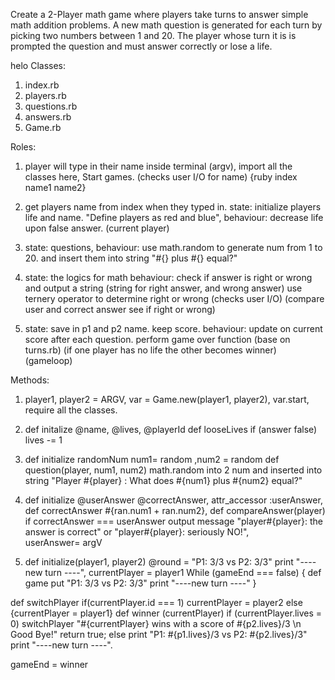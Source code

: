 Create a 2-Player math game where players take turns to answer simple math addition problems. A new math question is generated for each turn by picking two numbers between 1 and 20. The player whose turn it is is prompted the question and must answer correctly or lose a life.

helo
Classes:
1. index.rb
2. players.rb
3. questions.rb
4. answers.rb
5. Game.rb  


Roles:
1. player will type in their name inside terminal (argv), import all the classes here, Start games. (checks user I/O for name) {ruby index name1 name2} 

2. get players name from index when they typed in. state: initialize players life and name. "Define players as red and blue", behaviour: decrease life upon false answer. (current player)

3. state: questions, behaviour: use math.random to generate num from 1 to 20. and insert them into string "#{} plus #{} equal?"

4. state: the logics for math  behaviour: check if answer is right or wrong and output a string (string for right answer, and wrong answer) use ternery operator to determine right or wrong (checks user I/O) (compare user and correct answer see if right or wrong)

5. state: save in p1 and p2 name. keep score. behaviour: update on current score after each question. perform game over function (base on turns.rb) (if one player has no life the other becomes winner) (gameloop)


Methods: 
1. player1, player2 = ARGV, var = Game.new(player1, player2), var.start, require all the classes.

2. def initalize @name, @lives, @playerId 
  def looseLives if (answer false) lives -= 1

3. def initialize randomNum num1= random ,num2 = random
   def question(player, num1, num2) math.random into 2 num and inserted into string "Player #{player} : What does #{num1} plus #{num2} equal?"

4. def initialize @userAnswer @correctAnswer, attr_accessor :userAnswer, 
  def correctAnswer #{ran.num1 + ran.num2}, 
  def compareAnswer(player) if correctAnswer === userAnswer output message "player#{player}: the answer is correct" or "player#{player}: seriously NO!",  
  userAnswer= argV

5. def initialize(player1, player2) @round = "P1: 3/3 vs P2: 3/3" print "----new turn ----", currentPlayer = player1
While (gameEnd === false) {
def game put "P1: 3/3 vs P2: 3/3" print "----new turn ----" 
}

def switchPlayer if(currentPlayer.id === 1) currentPlayer = player2 else {currentPlayer = player1}
def winner (currentPlayer) if (currentPlayer.lives = 0) switchPlayer 
                            "#{currentPlayer} wins with a score of #{p2.lives}/3  \n Good Bye!" 
                            return true;
                          else print "P1: #{p1.lives}/3 vs P2: #{p2.lives}/3" print "----new turn ----".

gameEnd = winner





